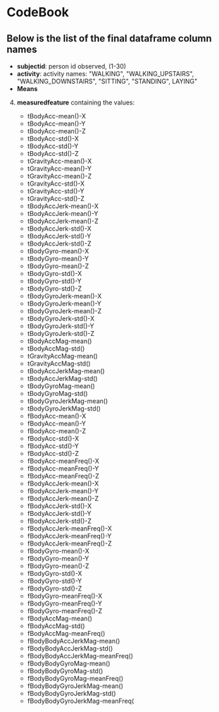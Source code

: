 # CodeBook

## Below is the list of the final dataframe column names


*  **subjectid**: person id observed, (1-30)
* **activity**:     activity  names: "WALKING", "WALKING_UPSTAIRS", "WALKING_DOWNSTAIRS", "SITTING", "STANDING", LAYING" 
* **Means**
 
4. **measuredfeature** containing the values:

   * tBodyAcc-mean()-X
   * tBodyAcc-mean()-Y
   * tBodyAcc-mean()-Z
   * tBodyAcc-std()-X
   * tBodyAcc-std()-Y
   * tBodyAcc-std()-Z
   * tGravityAcc-mean()-X
   * tGravityAcc-mean()-Y
   * tGravityAcc-mean()-Z
   * tGravityAcc-std()-X
   * tGravityAcc-std()-Y
   * tGravityAcc-std()-Z
   * tBodyAccJerk-mean()-X
   * tBodyAccJerk-mean()-Y
   * tBodyAccJerk-mean()-Z
   * tBodyAccJerk-std()-X
   * tBodyAccJerk-std()-Y
   * tBodyAccJerk-std()-Z
   * tBodyGyro-mean()-X
   * tBodyGyro-mean()-Y
   * tBodyGyro-mean()-Z
   * tBodyGyro-std()-X
   * tBodyGyro-std()-Y
   * tBodyGyro-std()-Z
   * tBodyGyroJerk-mean()-X
   * tBodyGyroJerk-mean()-Y
   * tBodyGyroJerk-mean()-Z
   * tBodyGyroJerk-std()-X
   * tBodyGyroJerk-std()-Y
   * tBodyGyroJerk-std()-Z
   * tBodyAccMag-mean()
   * tBodyAccMag-std()
   * tGravityAccMag-mean()
   * tGravityAccMag-std()
   * tBodyAccJerkMag-mean()
   * tBodyAccJerkMag-std()
   * tBodyGyroMag-mean()
   * tBodyGyroMag-std()
   * tBodyGyroJerkMag-mean()
   * tBodyGyroJerkMag-std()
   * fBodyAcc-mean()-X
   * fBodyAcc-mean()-Y
   * fBodyAcc-mean()-Z
   * fBodyAcc-std()-X
   * fBodyAcc-std()-Y
   * fBodyAcc-std()-Z
   * fBodyAcc-meanFreq()-X
   * fBodyAcc-meanFreq()-Y
   * fBodyAcc-meanFreq()-Z
   * fBodyAccJerk-mean()-X
   * fBodyAccJerk-mean()-Y
   * fBodyAccJerk-mean()-Z
   * fBodyAccJerk-std()-X
   * fBodyAccJerk-std()-Y
   * fBodyAccJerk-std()-Z
   * fBodyAccJerk-meanFreq()-X
   * fBodyAccJerk-meanFreq()-Y
   * fBodyAccJerk-meanFreq()-Z
   * fBodyGyro-mean()-X
   * fBodyGyro-mean()-Y
   * fBodyGyro-mean()-Z
   * fBodyGyro-std()-X
   * fBodyGyro-std()-Y
   * fBodyGyro-std()-Z
   * fBodyGyro-meanFreq()-X
   * fBodyGyro-meanFreq()-Y
   * fBodyGyro-meanFreq()-Z
   * fBodyAccMag-mean()
   * fBodyAccMag-std()
   * fBodyAccMag-meanFreq()
   * fBodyBodyAccJerkMag-mean()
   * fBodyBodyAccJerkMag-std()
   * fBodyBodyAccJerkMag-meanFreq()
   * fBodyBodyGyroMag-mean()
   * fBodyBodyGyroMag-std()
   * fBodyBodyGyroMag-meanFreq()
   * fBodyBodyGyroJerkMag-mean()
   * fBodyBodyGyroJerkMag-std()
   * fBodyBodyGyroJerkMag-meanFreq(